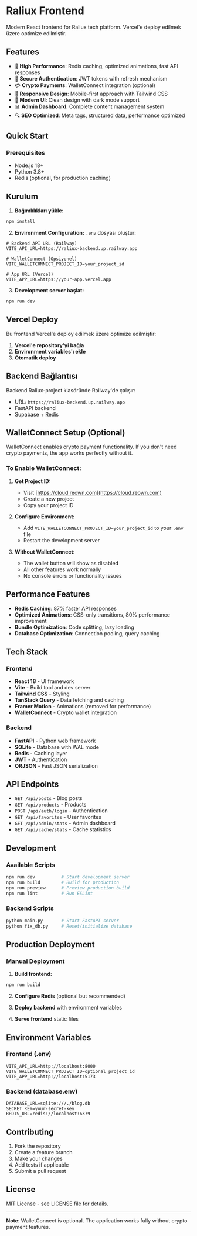 # Raliux Frontend

Modern React frontend for Raliux tech platform. Vercel'e deploy edilmek üzere optimize edilmiştir.

## Features

- 🚀 **High Performance**: Redis caching, optimized animations, fast API responses
- 🔐 **Secure Authentication**: JWT tokens with refresh mechanism
- 💳 **Crypto Payments**: WalletConnect integration (optional)
- 📱 **Responsive Design**: Mobile-first approach with Tailwind CSS
- 🎨 **Modern UI**: Clean design with dark mode support
- 📊 **Admin Dashboard**: Complete content management system
- 🔍 **SEO Optimized**: Meta tags, structured data, performance optimized

## Quick Start

### Prerequisites
- Node.js 18+ 
- Python 3.8+
- Redis (optional, for production caching)

## Kurulum

1. **Bağımlılıkları yükle:**
```bash
npm install
```

2. **Environment Configuration:**
`.env` dosyası oluştur:
```env
# Backend API URL (Railway)
VITE_API_URL=https://raliux-backend.up.railway.app

# WalletConnect (Opsiyonel)
VITE_WALLETCONNECT_PROJECT_ID=your_project_id

# App URL (Vercel)
VITE_APP_URL=https://your-app.vercel.app
```

3. **Development server başlat:**
```bash
npm run dev
```

## Vercel Deploy

Bu frontend Vercel'e deploy edilmek üzere optimize edilmiştir:

1. **Vercel'e repository'yi bağla**
2. **Environment variables'ı ekle**
3. **Otomatik deploy**

## Backend Bağlantısı

Backend Raliux-project klasöründe Railway'de çalışır:
- URL: `https://raliux-backend.up.railway.app`
- FastAPI backend
- Supabase + Redis

## WalletConnect Setup (Optional)

WalletConnect enables crypto payment functionality. If you don't need crypto payments, the app works perfectly without it.

### To Enable WalletConnect:

1. **Get Project ID:**
   - Visit [https://cloud.reown.com](https://cloud.reown.com)
   - Create a new project
   - Copy your project ID

2. **Configure Environment:**
   - Add `VITE_WALLETCONNECT_PROJECT_ID=your_project_id` to your `.env` file
   - Restart the development server

3. **Without WalletConnect:**
   - The wallet button will show as disabled
   - All other features work normally
   - No console errors or functionality issues

## Performance Features

- **Redis Caching**: 87% faster API responses
- **Optimized Animations**: CSS-only transitions, 80% performance improvement  
- **Bundle Optimization**: Code splitting, lazy loading
- **Database Optimization**: Connection pooling, query caching

## Tech Stack

### Frontend
- **React 18** - UI framework
- **Vite** - Build tool and dev server
- **Tailwind CSS** - Styling
- **TanStack Query** - Data fetching and caching
- **Framer Motion** - Animations (removed for performance)
- **WalletConnect** - Crypto wallet integration

### Backend  
- **FastAPI** - Python web framework
- **SQLite** - Database with WAL mode
- **Redis** - Caching layer
- **JWT** - Authentication
- **ORJSON** - Fast JSON serialization

## API Endpoints

- `GET /api/posts` - Blog posts
- `GET /api/products` - Products  
- `POST /api/auth/login` - Authentication
- `GET /api/favorites` - User favorites
- `GET /api/admin/stats` - Admin dashboard
- `GET /api/cache/stats` - Cache statistics

## Development

### Available Scripts

```bash
npm run dev          # Start development server
npm run build        # Build for production
npm run preview      # Preview production build
npm run lint         # Run ESLint
```

### Backend Scripts

```bash
python main.py       # Start FastAPI server
python fix_db.py     # Reset/initialize database
```

## Production Deployment

### Manual Deployment

1. **Build frontend:**
```bash
npm run build
```

2. **Configure Redis** (optional but recommended)

3. **Deploy backend** with environment variables

4. **Serve frontend** static files

## Environment Variables

### Frontend (.env)
```env
VITE_API_URL=http://localhost:8000
VITE_WALLETCONNECT_PROJECT_ID=optional_project_id
VITE_APP_URL=http://localhost:5173
```

### Backend (database.env)
```env
DATABASE_URL=sqlite:///./blog.db
SECRET_KEY=your-secret-key
REDIS_URL=redis://localhost:6379
```

## Contributing

1. Fork the repository
2. Create a feature branch
3. Make your changes
4. Add tests if applicable
5. Submit a pull request

## License

MIT License - see LICENSE file for details.

---

**Note**: WalletConnect is optional. The application works fully without crypto payment features.